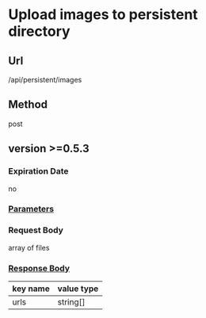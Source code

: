 # Upload images to persistent directory

## Url

/api/persistent/images

## Method

post

## version >=0.5.3

### Expiration Date

no

### [Parameters](./Parameters.html)

### Request Body

array of files

### [Response Body](./Response.html)

key name | value type
--- | ---
urls | string[]
